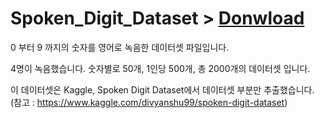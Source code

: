 

# Spoken_Digit_Dataset > <a href="https://github.com/hanback-docs/Spoken_Digit_Dataset/raw/master/recordings.zip">Donwload</a>

0 부터 9 까지의 숫자를 영어로 녹음한 데이터셋 파일입니다.

4명이 녹음했습니다.
숫자별로 50개, 1인당 500개, 총 2000개의 데이터셋 입니다.

이 데이터셋은 Kaggle, Spoken Digit Dataset에서 데이터셋 부분만 추출했습니다. <br>
(참고 : https://www.kaggle.com/divyanshu99/spoken-digit-dataset)
